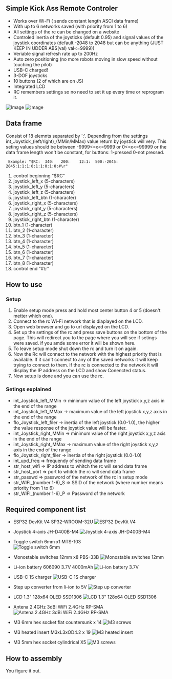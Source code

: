 ## Simple Kick Ass Remote Controler
- Works over Wi-Fi ( sends constant length ASCI data frame)
- With up to 6 networks saved (with priority from  1 to 6)
- All settings of the rc can be changed on a website
- Controled inertia of the joysticks (default 0.95) and signal values of the joystick coordinates (default -2048 to 2048 but can be anything (JUST KEEP IN UDDER ABS(val) val<=9999))
- Veriable signal refresh rate up to 200Hz
- Auto zero positioning (no more robots moving in slow speed without touching the pilot)
- USB-C charged!
- 3-DOF joysticks
- 10 buttons (2 of which are on JS)
- Integrated LCD
- RC remembers settings so no need to set it up every time or reprogram it.

![Image](images/pilot_2.png)
![Image](images/pilot_1.png)

## Data frame
 Consist of 18 elemnts separated by ':'.
Depending from the settings int_Joystick_(left/right)_(MMin/MMax) value return by joystick will very. This seting values should be between -9999<=x<=9999 or 0<=x<=99999 or the data frame length won't be constant, for buttons: 1-pressed 0-not pressed.
```
 Example: "$RC:  340:   200:    12:1:  500:-2045: 2045:1:1:1:0:1:1:0:1:0:#\r"
```

 1. control beginning "$RC"
 2. joystick_left_x   (5-characters) 
 3. joystick_left_y   (5-characters)
 4. joystick_left_z   (5-characters)
 5. joystick_left_btn  (1-character)
 6. joystick_right_x   (5-characters)
 7. joystick_right_y   (5-characters)
 8. joystick_right_z   (5-characters)
 9. joystick_right_btn  (1-character)
 10. btn_1  (1-character)
 11. btn_2  (1-character)
 12. btn_3  (1-character)
 13. btn_4  (1-character)
 14. btn_5  (1-character)
 15. btn_6  (1-character)
 16. btn_7  (1-character)
 17. btn_8  (1-character)
 18. control end "#\r"

## How to use
### Setup
  1. Enable setup mode press and hold most center button 4 or 5 (doesn't metter which one).
  2. Connect to the rc Wi-Fi network that is diaplayed on  the LCD.
  3. Open web browser and go to url displayed on the LCD.
  4. Set up the settings of the rc and press save buttons on the bottom of the page. This will redirect you to the page where you will see if setings were saved. if you amde some error it will be shown here.
  6. To leave setup mode shut down the rc and turn it on again.
  7. Now the Rc will connect to the network with the highest priority that is available. If it can't connect to any of the saved networks it will keep trying to connect to them. If the rc is connected to the network it will display the IP address on the LCD and show Conencted status.
  9. Now setup is done and you can use the rc.
### Setings explained
  - int_Joystick_left_MMin -> minimum value of the left joystick  x,y,z axis in the end of the range 
  - int_Joystick_left_MMax -> maximum value of the left joystick  x,y,z axis in the end of the range
  - flo_Joystick_left_filer -> inertia of the left joystick (0.0-1.0), the higher the value response of the joystick value will be faster.
  - int_Joystick_right_MMin -> minimum value of the right joystick  x,y,z axis in the end of the range
  - int_Joystick_right_MMax -> maximum value of the right joystick  x,y,z axis in the end of the range
  - flo_Joystick_right_filer  -> inertia of the right joystick (0.0-1.0)
  - int_upd_freq  => frequendy of sending data frame
  - str_host_wifi => IP address to whitch the rc will send data frame
  - str_host_port => port to whitch the rc will send data frame
  - str_passwd  =>  password of the network of the rc in setup mode
  - str_WIFI_(number 1-6)_S =>  SSID of the network      (where number means priority from 1 to 6)
  - str_WIFI_(number 1-6)_P =>  Password of the network



## Required component list

- ESP32 DevKit V4 SP32-WROOM-32U
  ![ESP32 DevKit V4](images/esp32_devkit_v4_small.png)

- Joystick 4-axis JH-D400B-M4
  ![Joystick 4-axis JH-D400B-M4](images/joystick.png)

- Toggle switch 6mm x1 MTS-103  
  ![Toggle switch 6mm](images/toggle_switch_small.png)

- Monostable switches 12mm x8  PBS-33B
  ![Monostable switches 12mm](images/monostable_switches_small.png)

- Li-ion battery 606090 3.7V 4000mAh
  ![Li-ion battery 3.7V](images/li_ion_battery_small.jpg)

- USB-C 1S charger
  ![USB-C 1S charger](images/usb_c_charger_small.png)

- Step up converter from li-ion to 5V
  ![Step up converter](images/step_up_converter_small.png)

- LCD 1.3" 128x64 OLED SSD1306
  ![LCD 1.3" 128x64 OLED SSD1306](images/lcd_small.png)

- Antena 2.4GHz 3dBi WiFi 2.4GHz RP-SMA
  ![Antena 2.4GHz 3dBi WiFi 2.4GHz RP-SMA](images/antena_small.png)

- M3 6mm hex socket flat countersunk x 14 
  ![M3 screws](images/m3_screws_small.png)

- M3 heated insert M3xL3xOD4.2 x 19
  ![M3 heated insert](images/m3_heated_insert_small.png)

- M3 5mm hex socket cylindrical  X5 
  ![M3 screws](images/m3_screws_small_cyl.png)


## How to assembly
  You figure it out.